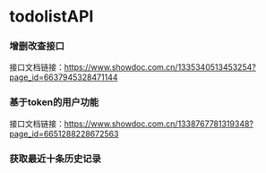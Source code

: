 # todolistAPI
### 增删改查接口
接口文档链接：https://www.showdoc.com.cn/1335340513453254?page_id=6637945328471144
### 基于token的用户功能
接口文档链接：https://www.showdoc.com.cn/1338767781319348?page_id=6651288228672563
### 获取最近十条历史记录
